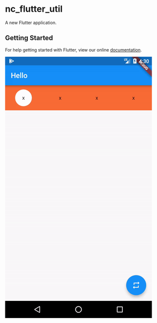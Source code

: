 # nc_flutter_util

A new Flutter application.

## Getting Started

For help getting started with Flutter, view our online
[documentation](https://flutter.io/).

![Preview](demo/demo.gif)